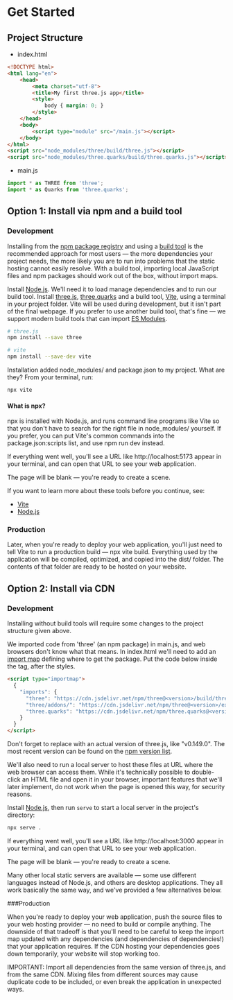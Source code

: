 # Get Started

## Project Structure

- index.html

```html
<!DOCTYPE html>
<html lang="en">
	<head>
		<meta charset="utf-8">
		<title>My first three.js app</title>
		<style>
			body { margin: 0; }
		</style>
	</head>
	<body>
		<script type="module" src="/main.js"></script>
	</body>
</html>
<script src="node_modules/three/build/three.js"></script>
<script src="node_modules/three.quarks/build/three.quarks.js"></script>
```

- main.js

```js
import * as THREE from 'three';
import * as Quarks from 'three.quarks';
```

## Option 1: Install via npm and a build tool

### Development
Installing from the [npm package registry](https://www.npmjs.com/package/three.quarks) and using a [build tool](https://webpack.js.org/) is the recommended 
approach for most users — the more dependencies your project needs, the more likely
 you are to run into problems that the static hosting cannot easily resolve. With a 
 build tool, importing local JavaScript files and npm packages should work out of
  the box, without import maps.

Install [Node.js](https://nodejs.org/en). We'll need it to load manage dependencies and to run our build tool.
Install [three.js](https://threejs.org/), [three.quarks](https://www.npmjs.com/package/three.quarks) and a build tool, [Vite](https://vitejs.dev/), using 
a terminal in your project folder. Vite will be used during development, but it isn't part of the final webpage.
 If you prefer to use another build tool, that's fine — we support modern build tools that 
 can import [ES Modules](https://developer.mozilla.org/en-US/docs/Web/JavaScript/Guide/Modules).

```bash
# three.js
npm install --save three

# vite
npm install --save-dev vite
```

Installation added node_modules/ and package.json to my project. What are they?
From your terminal, run:

```bash
npx vite
```

#### What is npx?

npx is installed with Node.js, and runs command line programs like Vite 
so that you don't have to search for the right file in node_modules/ yourself. 
If you prefer, you can put Vite's common commands into the package.json:scripts list, and use npm run dev instead.

If everything went well, you'll see a URL like http://localhost:5173 appear in your terminal, and can open that URL to see your web application.

The page will be blank — you're ready to create a scene.

If you want to learn more about these tools before you continue, see:

- [Vite](https://vitejs.dev/guide/)
- [Node.js](https://nodejs.org/en/docs/)

### Production
Later, when you're ready to deploy your web application, you'll just need to tell Vite to run a production build — npx vite build. Everything used by the application will be compiled, optimized, and copied into the dist/ folder. The contents of that folder are ready to be hosted on your website.

## Option 2: Install via CDN

### Development

Installing without build tools will require some changes to the project structure given above.

We imported code from 'three' (an npm package) in main.js, and web browsers don't know what that means. In index.html we'll need to add an [import map](https://developer.mozilla.org/en-US/docs/Web/HTML/Element/script/type/importmap) defining where to get the package. Put the code below inside the <head></head> tag, after the styles.

```html
<script type="importmap">
  {
    "imports": {
      "three": "https://cdn.jsdelivr.net/npm/three@<version>/build/three.module.js",
      "three/addons/": "https://cdn.jsdelivr.net/npm/three@<version>/examples/jsm/",
      "three.quarks": "https://cdn.jsdelivr.net/npm/three.quarks@<version>"
    }
  }
</script>
```
Don't forget to replace <version> with an actual version of three.js, like "v0.149.0". The most recent version can be found on the [npm version list](https://www.npmjs.com/package/three).

We'll also need to run a local server to host these files at URL where the web browser can access them. While it's technically possible to double-click an HTML file and open it in your browser, important features that we'll later implement, do not work when the page is opened this way, for security reasons.

Install [Node.js](https://nodejs.org/en), then run `serve` to start a local server in the project's directory:

```bash
npx serve .
```

If everything went well, you'll see a URL like http://localhost:3000 appear in your terminal, and can open that URL to see your web application.

The page will be blank — you're ready to create a scene.

Many other local static servers are available — some use different languages instead of Node.js, and others are desktop applications. They all work basically the same way, and we've provided a few alternatives below.

###Production

When you're ready to deploy your web application, push the source files to your web hosting provider — no need to build or compile anything. The downside of that tradeoff is that you'll need to be careful to keep the import map updated with any dependencies (and dependencies of dependencies!) that your application requires. If the CDN hosting your dependencies goes down temporarily, your website will stop working too.

IMPORTANT: Import all dependencies from the same version of three.js, and from the same CDN. Mixing files from different sources may cause duplicate code to be included, or even break the application in unexpected ways.

